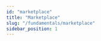```yaml
---
id: "marketplace"
title: "Marketplace"
slug: "/fundamentals/marketplace"
sidebar_position: 1
---
```

